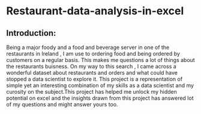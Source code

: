 # Restaurant-data-analysis-in-excel

## Introduction:

Being a major foody and a food and beverage server in one of the restaurants in Ireland , I am use to ordering food and being ordered by customers on a regular basis. This makes me questions a lot of things about the restaurants buisness. On my way to this search , I came across a wonderful dataset about restaurants and orders and what could have stopped a data scientist to explore it. This project is a representation of simple yet an interesting combination of my skills as a data scientist and my curosity on the subject.This project has helped me unlock my hidden potential on excel and the insights drawn from this project has answered lot of my questions and might answer yours too. 
